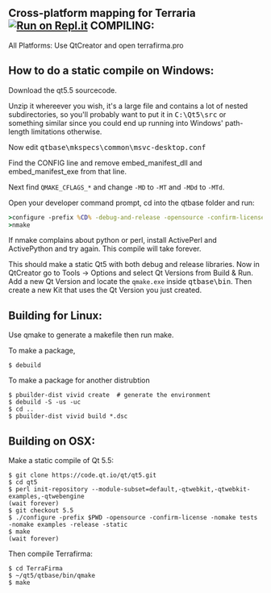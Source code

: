 Cross-platform mapping for Terraria
[![Run on Repl.it](https://repl.it/badge/github/UzayAnil/TerraFirma)](https://repl.it/github/UzayAnil/TerraFirma)
COMPILING:
----------

All Platforms:
Use QtCreator and open terrafirma.pro


How to do a static compile on Windows:
-------------------------------------

Download the qt5.5 sourcecode.

Unzip it whereever you wish, it's a large file and contains a lot of nested
subdirectories, so you'll probably want to put it in <samp>C:\Qt5\src</samp> or something
similar since you could end up running into Windows' path-length limitations
otherwise.

Now edit <samp>qtbase\mkspecs\common\msvc-desktop.conf</samp>

Find the CONFIG line and remove embed_manifest_dll and embed_manifest_exe
from that line.

Next find `QMAKE_CFLAGS_*` and change `-MD` to `-MT` and `-MDd` to `-MTd`.

Open your developer command prompt, cd into the qtbase folder and run:

```bat
>configure -prefix %CD% -debug-and-release -opensource -confirm-license -platform win32-msvc2013 -nomake tests -nomake examples -opengl desktop -static
>nmake
```

If nmake complains about python or perl, install ActivePerl and ActivePython and
try again.  This compile will take forever.

This should make a static Qt5 with both debug and release libraries.  Now in
QtCreator go to Tools → Options and select Qt Versions from Build & Run.
Add a new Qt Version and locate the `qmake.exe` inside <samp>qtbase\bin</samp>.  Then
create a new Kit that uses the Qt Version you just created.

Building for Linux:
-------------------

Use qmake to generate a makefile then run make.

To make a package,

```console
$ debuild
```

To make a package for another distrubtion

```console
$ pbuilder-dist vivid create  # generate the environment
$ debuild -S -us -uc
$ cd ..
$ pbuilder-dist vivid build *.dsc
```

Building on OSX:
----------------

Make a static compile of Qt 5.5:

```console
$ git clone https://code.qt.io/qt/qt5.git
$ cd qt5
$ perl init-repository --module-subset=default,-qtwebkit,-qtwebkit-examples,-qtwebengine
(wait forever)
$ git checkout 5.5
$ ./configure -prefix $PWD -opensource -confirm-license -nomake tests -nomake examples -release -static
$ make
(wait forever)
```

Then compile Terrafirma:

```console
$ cd TerraFirma
$ ~/qt5/qtbase/bin/qmake
$ make
```
